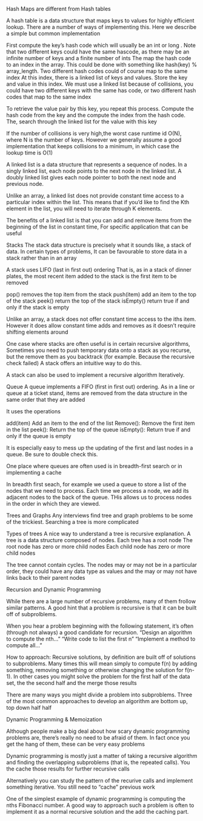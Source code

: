 Hash Maps are different from Hash tables

A hash table is a data structure that maps keys to values for highly efficient lookup. There are a number of ways of implementing this. Here we describe a simple but common implementation

First compute the key’s hash code which will usually be an int or long . Note that two different keys  could have the same hascode, as there may be an infinite number of keys and a finite number of ints
The map the hash code to an index in the array. This could be done with something like hash(key) % array_length. Two different hash codes could of course map to the same index
At this index, there is a linked list of keys and values. Store the key and value in this index. We must use a linked list because of collisions, you could have two different keys with the same has code, or two different hash codes that map to the same index

To retrieve the value pair by this key, you repeat this process. Compute the hash code from the key and the compute the index from the hash code. The, search through the linked list for the value with this key

If the number of collisions is very high,the worst case runtime id O(N), where N is the number of keys. However we generally assume a good implementation that keeps collisions to a minimum, in which case the lookup time is O(1)


A linked list is a data structure that represents a sequence of nodes. In a singly linked list, each node points to the next node in the linked list. A doubly linked list gives each node pointer to both the next node and previous node.

Unlike an array, a linked list does not provide constant time access to a particular index within the list. This means that if you’d like to find the Kth element in the list, you will need to iterate through K elements.

The benefits of a linked list is that you can add and remove items from the beginning of the list in constant time, For specific application that can be useful

Stacks
The stack data structure is precisely what it sounds like, a stack of data. In certain types of problems, It can be favourable to store data in a stack rather than in an array

A stack uses LIFO (last in first out) ordering That is, as in a stack of dinner plates, the most recent item added to the stack is the first item to be removed

pop() removes the top item from the stack
push(item) add an item to the top of the stack
peek() return the top of the stack
isEmpty() return true if and only if the stack is empty

Unlike an array, a stack does not offer constant time access to the iths item. However it does allow constant time adds and removes as it doesn’t require shifting elements around

One case where stacks are often useful is in certain recursive algorithms, Sometimes you need to push temporary data onto a stack as you recurse, but the remove them as you backtrack (for example. Because the recursive check failed) A stack offers an intuitive way to do this.

A stack can also be used to implement a recursive algorithm Iteratively.

Queue
A queue implements a FIFO (first in first out) ordering. As in a line or queue at a ticket stand, items are removed from the data structure in the same order that they are added

It uses the operations

add(item) Add an item to the end of the list
Remove(): Remove the first item in the list
peek(): Return the top of the queue
isEmpty(): Return true if and only if the queue is empty

It is especially easy to mess up the updating of the first and last nodes in a queue. Be sure to double check this.

One place where queues are often used is in breadth-first search or in implementing a cache

In breadth first seach, for example we used a queue to store a list of the nodes that we need to process. Each time we process a node, we add its adjacent nodes to the back of the queue. THis allows us to process nodes in the order in which they are viewed.


Trees and Graphs
Any interviews find tree and graph problems to be some of the trickiest. Searching a tree is more complicated 

Types of trees
A nice way to understand a tree is recursive explanation. A tree is a data structure composed of nodes.
Each tree has a root node 
The root node has zero or more child nodes
Each child node has zero or more child nodes

The tree cannot contain cycles. The nodes may or may not be in a particular order, they could have any data type as values and the may or may not have links back to their parent nodes

Recursion and Dynamic Programming

While there are a large number of recursive problems, many of them frollow similar patterns. A good hint that a problem is recursive is that it can be built off of subprolblems.

When you hear a problem beginning with the following statement, it’s often (through not always) a good candidate for recursion. 
“Design an algorithm to compute the nth…”
“Write code to list the first n”
“Implement a method to compute  all...” 

How to approach: 
Recursive solutions, by definition are built off of solutions to subproblems. Many times this will mean simply to compute f(n) by adding something, removing something or otherwise changing the solution for f(n-1). In other cases you might solve the problem for the first half of the data set, the the second half and the merge those results

There are many ways you might divide a problem into subproblems. Three of the most common approaches to develop an algorithm are 
bottom up, 
top down 
half half

Dynamic Programming & Memoization

Although people make a big deal about how scary dynamic programming problems are, there’s really no need to be afraid of them. In fact once you get the hang of them, these can be very easy problems 

Dynamic programming is mostly just a matter of taking a recursive algorithm and finding the overlapping subproblems (that is, the repeated calls). You the cache those results for further recursive calls

Alternatively you can study the pattern of the recurive calls and implement something iterative. You still need to “cache” previous work

One of the simplest example of dynamic programming is computing the nths Fibonacci number. A good way to approach such a problem is often to implement it as a normal recursive solution and the add the caching part.
